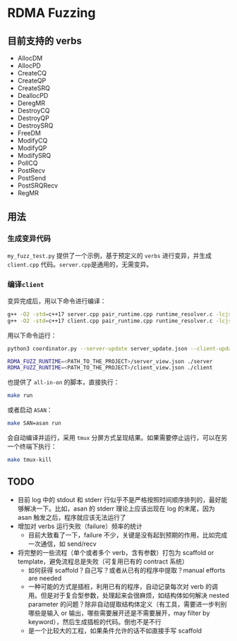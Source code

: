 # RDMA Fuzzing

## 目前支持的 verbs

- AllocDM
- AllocPD
- CreateCQ
- CreateQP
- CreateSRQ
- DeallocPD
- DeregMR
- DestroyCQ
- DestroyQP
- DestroySRQ
- FreeDM
- ModifyCQ
- ModifyQP
- ModifySRQ
- PollCQ
- PostRecv
- PostSend
- PostSRQRecv
- RegMR

## 用法

### 生成变异代码
`my_fuzz_test.py` 提供了一个示例，基于预定义的 `verbs` 进行变异，并生成 `client.cpp` 代码。`server.cpp`是通用的，无需变异。

### 编译`client`
变异完成后，用以下命令进行编译：

```bash
g++ -O2 -std=c++17 server.cpp pair_runtime.cpp runtime_resolver.c -lcjson -libverbs -o server
g++ -O2 -std=c++17 client.cpp pair_runtime.cpp runtime_resolver.c -lcjson -libverbs -o client
```

用以下命令运行：

```bash
python3 coordinator.py --server-update server_update.json --client-update client_update.json --server-viewserver_view.json --client-view client_view.json

RDMA_FUZZ_RUNTIME=<PATH_TO_THE_PROJECT>/server_view.json ./server
RDMA_FUZZ_RUNTIME=<PATH_TO_THE_PROJECT>/client_view.json ./client
```

也提供了 `all-in-on` 的脚本，直接执行：
```bash
make run
```
或者启动 `ASAN`：
```bash
make SAN=asan run
```
会自动编译并运行，采用 `tmux` 分屏方式呈现结果。如果需要停止运行，可以在另一个终端下执行：
```bash
make tmux-kill
```

## TODO

- 目前 log 中的 stdout 和 stderr 行似乎不是严格按照时间顺序排列的，最好能够解决一下。比如，asan 的 stderr 理论上应该出现在 log 的末尾，因为 asan 触发之后，程序就应该无法运行了
- 增加对 verbs 运行失败（failure）频率的统计
  - 目前大致看了一下，failure 不少，关键是没有起到预期的作用，比如完成一次通信，如 send/recv
- 将完整的一些流程（单个或者多个 verb，含有参数）打包为 scaffold or template，避免流程总是失败（可复用已有的 contract 系统）
  - 如何获得 scaffold？自己写？或者从已有的程序中提取？manual efforts are needed
  - 一种可能的方式是插桩，利用已有的程序，自动记录每次对 verb 的调用。但是对于复合型参数，处理起来会很麻烦，如结构体如何解决 nested parameter 的问题？除非自动提取结构体定义（有工具，需要进一步判别哪些是输入 or 输出，哪些需要展开还是不需要展开，may filter by keyword），然后生成插桩的代码。倒也不是不行
  - 是一个比较大的工程，如果条件允许的话不如直接手写 scaffold